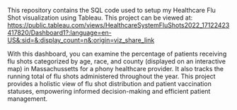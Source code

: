 This repository contains the SQL code used to setup my Healthcare Flu Shot visualization using Tableau. This project can be viewed at: https://public.tableau.com/views/HealthcareSystemFluShots2022_17122423417820/Dashboard1?:language=en-US&:sid=&:display_count=n&:origin=viz_share_link

With this dashboard, you can examine the percentage of patients receiving flu shots categorized by age, race, and county (displayed on an interactive map) in Massachussetts for a phony healthcare provider. It also tracks the running total of flu shots administered throughout the year. This project provides a holistic view of flu shot distribution and patient vaccination statuses, empowering informed decision-making and efficient patient management.

